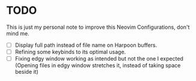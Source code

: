 # TODO

This is just my personal note to improve this Neovim Configurations, don't mind me.

- [ ] Display full path instead of file name on Harpoon buffers.
- [ ] Refining some keybinds to its optimal usage.
- [ ] Fixing edgy window working as intended but not the one I expected (Opening files in edgy window stretches it, instead of taking space beside it)
